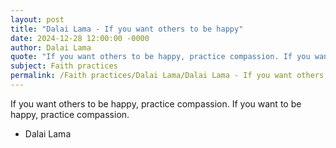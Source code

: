 ```yaml
---
layout: post
title: "Dalai Lama - If you want others to be happy"
date: 2024-12-28 12:00:00 -0000
author: Dalai Lama
quote: "If you want others to be happy, practice compassion. If you want to be happy, practice compassion."
subject: Faith practices
permalink: /Faith practices/Dalai Lama/Dalai Lama - If you want others to be happy
---
```


If you want others to be happy, practice compassion. If you want to be happy, practice compassion.

- Dalai Lama
